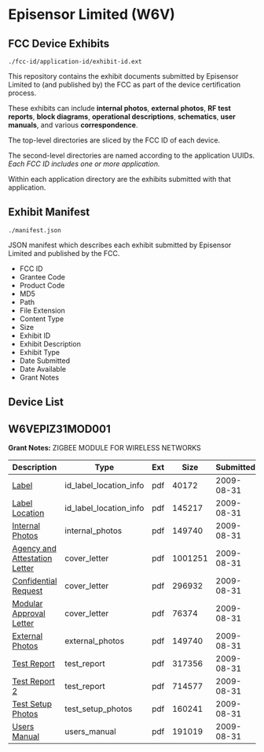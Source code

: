 # Episensor Limited (W6V)
## FCC Device Exhibits

```
./fcc-id/application-id/exhibit-id.ext
```

This repository contains the exhibit documents submitted by Episensor Limited to (and published by) the FCC as part of the device certification process.

These exhibits can include **internal photos**, **external photos**, **RF test reports**, **block diagrams**, **operational descriptions**, **schematics**, **user manuals**, and various **correspondence**.

The top-level directories are sliced by the FCC ID of each device.

The second-level directories are named according to the application UUIDs. *Each FCC ID includes one or more application.*

Within each application directory are the exhibits submitted with that application. 

## Exhibit Manifest

```
./manifest.json
```

JSON manifest which describes each exhibit submitted by Episensor Limited and published by the FCC.

- FCC ID
- Grantee Code
- Product Code
- MD5
- Path
- File Extension
- Content Type
- Size
- Exhibit ID
- Exhibit Description
- Exhibit Type
- Date Submitted
- Date Available
- Grant Notes

## Device List
## W6VEPIZ31MOD001
**Grant Notes:** ZIGBEE MODULE FOR WIRELESS NETWORKS

| Description | Type | Ext | Size | Submitted | Available |
| ----------- | ---- | --- | ---- | --------- | --------- |
| [Label](W6VEPIZ31MOD001/4d8e8768c6a66a1429d1f22cbfb50bbc/1161680.pdf) | id_label_location_info | pdf | 40172 | 2009-08-31 | 2009-09-01 |
| [Label Location](W6VEPIZ31MOD001/4d8e8768c6a66a1429d1f22cbfb50bbc/1161679.pdf) | id_label_location_info | pdf | 145217 | 2009-08-31 | 2009-09-01 |
| [Internal Photos](W6VEPIZ31MOD001/4d8e8768c6a66a1429d1f22cbfb50bbc/1161683.pdf) | internal_photos | pdf | 149740 | 2009-08-31 | 2009-09-01 |
| [Agency and Attestation Letter](W6VEPIZ31MOD001/4d8e8768c6a66a1429d1f22cbfb50bbc/1161677.pdf) | cover_letter | pdf | 1001251 | 2009-08-31 | 2009-09-01 |
| [Confidential Request](W6VEPIZ31MOD001/4d8e8768c6a66a1429d1f22cbfb50bbc/1161678.pdf) | cover_letter | pdf | 296932 | 2009-08-31 | 2009-09-01 |
| [Modular Approval Letter](W6VEPIZ31MOD001/4d8e8768c6a66a1429d1f22cbfb50bbc/1161686.pdf) | cover_letter | pdf | 76374 | 2009-08-31 | 2009-09-01 |
| [External Photos](W6VEPIZ31MOD001/4d8e8768c6a66a1429d1f22cbfb50bbc/1161683.pdf) | external_photos | pdf | 149740 | 2009-08-31 | 2009-09-01 |
| [Test Report](W6VEPIZ31MOD001/4d8e8768c6a66a1429d1f22cbfb50bbc/1161682.pdf) | test_report | pdf | 317356 | 2009-08-31 | 2009-09-01 |
| [Test Report 2](W6VEPIZ31MOD001/4d8e8768c6a66a1429d1f22cbfb50bbc/1161685.pdf) | test_report | pdf | 714577 | 2009-08-31 | 2009-09-01 |
| [Test Setup Photos](W6VEPIZ31MOD001/4d8e8768c6a66a1429d1f22cbfb50bbc/1161684.pdf) | test_setup_photos | pdf | 160241 | 2009-08-31 | 2009-09-01 |
| [Users Manual](W6VEPIZ31MOD001/4d8e8768c6a66a1429d1f22cbfb50bbc/1161681.pdf) | users_manual | pdf | 191019 | 2009-08-31 | 2009-09-01 |
